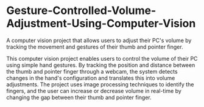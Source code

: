 # Gesture-Controlled-Volume-Adjustment-Using-Computer-Vision
A computer vision project that allows users to adjust their PC's volume by tracking the movement and gestures of their thumb and pointer finger.

This computer vision project enables users to control the volume of their PC using simple hand gestures. By tracking the position and distance between the thumb and pointer finger through a webcam, the system detects changes in the hand's configuration and translates this into volume adjustments. The project uses image processing techniques to identify the fingers, and the user can increase or decrease volume in real-time by changing the gap between their thumb and pointer finger.
